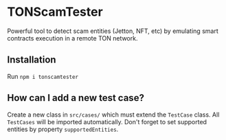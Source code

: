 # TONScamTester
Powerful tool to detect scam entities (Jetton, NFT, etc) by emulating smart contracts execution in a remote TON network. 

## Installation
Run ```npm i tonscamtester```

## How can I add a new test case?
Create a new class in ```src/cases/``` which must extend the ```TestCase``` class. All ```TestCases``` will be imported automatically. Don't forget to set supported entities by property ```supportedEntities```.
